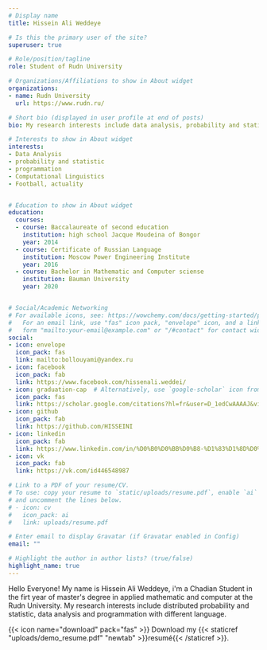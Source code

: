 ```yaml
---
# Display name
title: Hissein Ali Weddeye

# Is this the primary user of the site?
superuser: true

# Role/position/tagline
role: Student of Rudn University

# Organizations/Affiliations to show in About widget
organizations:
- name: Rudn University 
  url: https://www.rudn.ru/

# Short bio (displayed in user profile at end of posts)
bio: My research interests include data analysis, probability and statistic, and programmation in python.

# Interests to show in About widget
interests:
- Data Analysis 
- probability and statistic
- programmation 
- Computational Linguistics
- Football, actuality


# Education to show in About widget
education:
  courses:
  - course: Baccalaureate of second education  
    institution: high school Jacque Moudeina of Bongor 
    year: 2014
  - course: Certificate of Russian Language 
    institution: Moscow Power Engineering Institute 
    year: 2016
  - course: Bachelor in Mathematic and Computer sciense
    institution: Bauman University 
    year: 2020


# Social/Academic Networking
# For available icons, see: https://wowchemy.com/docs/getting-started/page-builder/#icons
#   For an email link, use "fas" icon pack, "envelope" icon, and a link in the
#   form "mailto:your-email@example.com" or "/#contact" for contact widget.
social:
- icon: envelope
  icon_pack: fas
  link: mailto:bollouyami@yandex.ru
- icon: facebook
  icon_pack: fab
  link: https://www.facebook.com/hissenali.weddei/
- icon: graduation-cap  # Alternatively, use `google-scholar` icon from `ai` icon pack
  icon_pack: fas
  link: https://scholar.google.com/citations?hl=fr&user=D_1edCwAAAAJ&view_op=list_works&gmla=AJsN-F7RxSYzEe_pbPEh00Yo973W2OwXenDwl5KcGB7Miu02YkJg-8BEM6cgXbc2M0KzAm-h2jSPg6PRpmycgT-HW9ZKrPWLP7tg6RyFEWDeAF-QG7p9SLtTYgJwBvVZaPr1z5Fq016H22Bk1NZsnaMMxEooEB82O1yWP390cbj_yFTV9Crwc8A
- icon: github
  icon_pack: fab
  link: https://github.com/HISSEINI
- icon: linkedin
  icon_pack: fab
  link: https://www.linkedin.com/in/%D0%B0%D0%BB%D0%B8-%D1%83%D1%8D%D0%B4%D0%B4%D0%B5%D0%B9-%D1%85%D0%B8%D1%81%D1%81%D0%B5%D0%BD-512731228/
- icon: vk
  icon_pack: fab
  link: https://vk.com/id446548987

# Link to a PDF of your resume/CV.
# To use: copy your resume to `static/uploads/resume.pdf`, enable `ai` icons in `params.toml`, 
# and uncomment the lines below.
# - icon: cv
#   icon_pack: ai
#   link: uploads/resume.pdf

# Enter email to display Gravatar (if Gravatar enabled in Config)
email: ""

# Highlight the author in author lists? (true/false)
highlight_name: true
---
```


Hello Everyone!
My name is Hissein Ali  Weddeye, i'm a Chadian Student in the firt year of master's degree in applied mathematic and computer at the Rudn University.
My research interests include distributed probability and statistic, data analysis and programmation with different language.

{{< icon name="download" pack="fas" >}} Download my {{< staticref "uploads/demo_resume.pdf" "newtab" >}}resumé{{< /staticref >}}.
